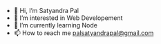 - 👋 Hi, I’m Satyandra Pal
- 👀 I’m interested in Web Developement
- 🌱 I’m currently learning Node
- 📫 How to reach me palsatyandrapal@gmail.com

<!---
satyandra7/satyandra7 is a ✨ special ✨ repository because its `README.md` (this file) appears on your GitHub profile.
You can click the Preview link to take a look at your changes.
--->
